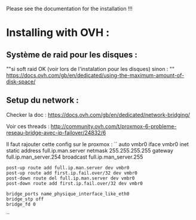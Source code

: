Please see the documentation for the installation !!!


# Installing with OVH :

## Système de raid pour les disques : 

""si soft raid OK (voir lors de l'instalation pour les disques) sinon : ""
https://docs.ovh.com/gb/en/dedicated/using-the-maximum-amount-of-disk-space/

## Setup du network :

Checker la doc : https://docs.ovh.com/gb/en/dedicated/network-bridging/

Voir ces threads : http://community.ovh.com/t/proxmox-6-probleme-reseau-bridge-avec-ip-failover/24832/6


Il faut rajouter cette config sur le proxmox :
``
auto vmbr0
iface vmbr0 inet static
address full.ip.man.server
netmask 255.255.255.255
gateway full.ip.man_server.254
broadcast full.ip.man_server.255

    post-up route add full.ip.man.server dev vmbr0
    post-up route add first.ip.fail.over/32 dev vmbr0
    post-down route del full.ip.man.server dev vmbr0
    post-down route add first.ip.fail.over/32 dev vmbr0

    bridge_ports name_physique_interface_like_eth0
    bridge_stp off
    bridge_fd 0
``
